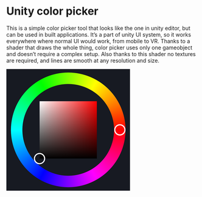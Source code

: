 # Unity color picker

This is a simple color picker tool that looks like the one in unity editor, but can be used in built applications. It’s a part of unity UI system, so it works everywhere where normal UI would work, from mobile to VR. Thanks to a shader that draws the whole thing, color picker uses only one gameobject and doesn’t require a complex setup. Also thanks to this shader no textures are required, and lines are smooth at any resolution and size.

![Screenshot](Screenshot.png?raw=true)